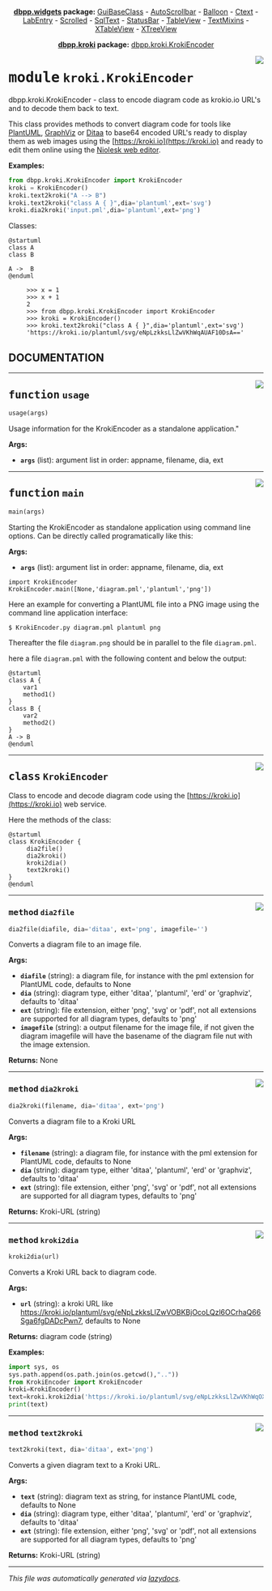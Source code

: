<center>

**[dbpp.widgets](dbpp.widgets.md) package:** 
[GuiBaseClass](dbpp.widgets.GuiBaseClass.md) -
[AutoScrollbar](dbpp.widgets.AutoScrollbar.md) -
[Balloon](dbpp.widgets.Balloon.md) -
[Ctext](dbpp.widgets.Ctext.md) -
[LabEntry](dbpp.widgets.LabEntry.md) -
[Scrolled](dbpp.widgets.Scrolled.md) -
[SqlText](dbpp.widgets.SqlText.md) -
[StatusBar](dbpp.widgets.StatusBar.md) -
[TableView](dbpp.widgets.TableView.md) -
[TextMixins](dbpp.widgets.TextMixins.md) -
[XTableView](dbpp.widgets.XTableView.md) -
[XTreeView](dbpp.widgets.XTreeView.md) 

**[dbpp.kroki](dbpp.kroki.md) package:** 
[dbpp.kroki.KrokiEncoder](dbpp.kroki.KrokiEncoder.md)

</center>

<!-- markdownlint-disable -->

<a href="../dbpp/kroki/KrokiEncoder.py#L0"><img align="right" style="float:right;" src="https://img.shields.io/badge/-source-cccccc?style=flat-square" /></a>

# <kbd>module</kbd> `kroki.KrokiEncoder`
dbpp.kroki.KrokiEncoder - class to encode diagram code as krokio.io URL's and to decode   them back to text. 

This class provides methods to convert diagram code for tools like  [PlantUML](https://plantuml.com), [GraphViz](https://www.graphviz.org) or [Ditaa](https://ditaa.sourceforge.net/) to base64 encoded URL's ready to display  them as web images using the [https://kroki.io](https://kroki.io) and ready to edit them online using the [Niolesk web editor](https://niolesk.top/). 



**Examples:**
 

```python
from dbpp.kroki.KrokiEncoder import KrokiEncoder
kroki = KrokiEncoder()
kroki.text2kroki("A --> B")
kroki.text2kroki("class A { }",dia='plantuml',ext='svg')  
kroki.dia2kroki('input.pml',dia='plantuml',ext='png')
```      

Classes: 

```{.kroki echo=false dia=plantuml}
@startuml
class A
class B

A ->  B
@enduml
``` 

```
     >>> x = 1
     >>> x + 1
     2
     >>> from dbpp.kroki.KrokiEncoder import KrokiEncoder
     >>> kroki = KrokiEncoder()
     >>> kroki.text2kroki("class A { }",dia='plantuml',ext='svg')  
     'https://kroki.io/plantuml/svg/eNpLzkksLlZwVKhWqAUAF10DsA=='
```  

## DOCUMENTATION 


---

<a href="../dbpp/kroki/KrokiEncoder.py#L253"><img align="right" style="float:right;" src="https://img.shields.io/badge/-source-cccccc?style=flat-square" /></a>

## <kbd>function</kbd> `usage`

```python
usage(args)
```

Usage information for the KrokiEncoder as a standalone application." 



**Args:**
 
 - <b>`args`</b> (list):  argument list in order: appname, filename, dia, ext 


---

<a href="../dbpp/kroki/KrokiEncoder.py#L264"><img align="right" style="float:right;" src="https://img.shields.io/badge/-source-cccccc?style=flat-square" /></a>

## <kbd>function</kbd> `main`

```python
main(args)
```

Starting the KrokiEncoder as standalone application using command line options. Can  be directly called programatically like this: 



**Args:**
 
 - <b>`args`</b> (list):  argument list in order: appname, filename, dia, ext 

```
import KrokiEncoder
KrokiEncoder.main([None,'diagram.pml','plantuml','png'])
``` 

Here an example for converting a PlantUML file into a PNG image using the command line  application interface: 

```
$ KrokiEncoder.py diagram.pml plantuml png
``` 

Thereafter the file ```diagram.png``` should be in parallel to the file ``diagram.pml``. 

here a file ``diagram.pml`` with the following content and below the output: 

```{.kroki dia=plantuml}
@startuml
class A {
    var1
    method1()
}
class B {
    var2
    method2()
}
A -> B
@enduml
```   


---

<a href="../dbpp/kroki/KrokiEncoder.py#L86"><img align="right" style="float:right;" src="https://img.shields.io/badge/-source-cccccc?style=flat-square" /></a>

## <kbd>class</kbd> `KrokiEncoder`
Class to encode and decode diagram code using the  [https://kroki.io](https://kroki.io) web service. 

Here the methods of the class: 

```{.kroki echo=false dia=plantuml}
@startuml
class KrokiEncoder { 
     dia2file()
     dia2kroki()
     kroki2dia()
     text2kroki()
}
@enduml
```  






---

<a href="../dbpp/kroki/KrokiEncoder.py#L221"><img align="right" style="float:right;" src="https://img.shields.io/badge/-source-cccccc?style=flat-square" /></a>

### <kbd>method</kbd> `dia2file`

```python
dia2file(diafile, dia='ditaa', ext='png', imagefile='')
```

Converts a diagram file to an image file. 



**Args:**
 
 - <b>`diafile`</b> (string):  a diagram file, for instance with the pml extension for   PlantUML code, defaults to None 
 - <b>`dia`</b> (string):  diagram type, either 'ditaa', 'plantuml', 'erd' or 'graphviz',   defaults to 'ditaa' 
 - <b>`ext`</b> (string):  file extension, either 'png', 'svg' or 'pdf', not all extensions are supported for all diagram types,  defaults to 'png' 
 - <b>`imagefile`</b> (string):  a output filename for the image file, if not given the diagram  imagefile will have the basename of the diagram file nut with the image extension. 

**Returns:**
 None 

---

<a href="../dbpp/kroki/KrokiEncoder.py#L120"><img align="right" style="float:right;" src="https://img.shields.io/badge/-source-cccccc?style=flat-square" /></a>

### <kbd>method</kbd> `dia2kroki`

```python
dia2kroki(filename, dia='ditaa', ext='png')
```

Converts a diagram file to a Kroki URL 



**Args:**
 
 - <b>`filename`</b> (string):  a diagram file, for instance with the pml extension for   PlantUML code, defaults to None 
 - <b>`dia`</b> (string):  diagram type, either 'ditaa', 'plantuml', 'erd' or 'graphviz',   defaults to 'ditaa' 
 - <b>`ext`</b> (string):  file extension, either 'png', 'svg' or 'pdf', not all extensions are supported for all diagram types,  defaults to 'png' 

**Returns:**
 Kroki-URL (string) 

---

<a href="../dbpp/kroki/KrokiEncoder.py#L182"><img align="right" style="float:right;" src="https://img.shields.io/badge/-source-cccccc?style=flat-square" /></a>

### <kbd>method</kbd> `kroki2dia`

```python
kroki2dia(url)
```

Converts a Kroki URL back to diagram code. 



**Args:**
 
 - <b>`url`</b> (string):  a kroki URL like https://kroki.io/plantuml/svg/eNpLzkksLlZwVOBKBjOcoLQzl6OCrhaQ66Sga6fgDADcPwn7,  defaults to None 

**Returns:**
 diagram code (string) 



**Examples:**
 

```{.py echo=true}
import sys, os
sys.path.append(os.path.join(os.getcwd(),".."))
from KrokiEncoder import KrokiEncoder
kroki=KrokiEncoder()
text=kroki.kroki2dia('https://kroki.io/plantuml/svg/eNpLzkksLlZwVKhWqOXiSgZznCAcRwVdLQUnAJ-uCKI=')
print(text)
``` 

---

<a href="../dbpp/kroki/KrokiEncoder.py#L152"><img align="right" style="float:right;" src="https://img.shields.io/badge/-source-cccccc?style=flat-square" /></a>

### <kbd>method</kbd> `text2kroki`

```python
text2kroki(text, dia='ditaa', ext='png')
```

Converts a given diagram text to a Kroki URL. 



**Args:**
 
 - <b>`text`</b> (string):  diagram text as string, for instance PlantUML   code, defaults to None 
 - <b>`dia`</b> (string):  diagram type, either 'ditaa', 'plantuml', 'erd' or 'graphviz',   defaults to 'ditaa' 
 - <b>`ext`</b> (string):  file extension, either 'png', 'svg' or 'pdf', not all extensions are supported for all diagram types,  defaults to 'png' 

**Returns:**
 Kroki-URL (string) 






---

_This file was automatically generated via [lazydocs](https://github.com/ml-tooling/lazydocs)._

